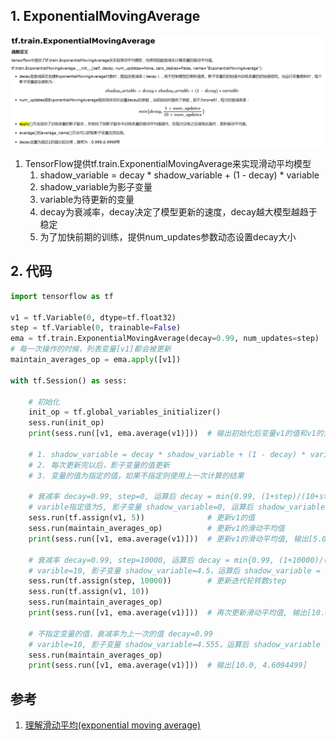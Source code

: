 
## 1. ExponentialMovingAverage

![图4-15.ExponentialMovingAverage.png](图4-15.ExponentialMovingAverage.png)

1. TensorFlow提供tf.train.ExponentialMovingAverage来实现滑动平均模型
    1. shadow_variable = decay * shadow_variable + (1 - decay) * variable
    2. shadow_variable为影子变量
    3. variable为待更新的变量
    4. decay为衰减率，decay决定了模型更新的速度，decay越大模型越趋于稳定
    5. 为了加快前期的训练，提供num_updates参数动态设置decay大小

## 2. 代码

```py
import tensorflow as tf

v1 = tf.Variable(0, dtype=tf.float32)
step = tf.Variable(0, trainable=False)
ema = tf.train.ExponentialMovingAverage(decay=0.99, num_updates=step)
# 每一次操作的时候，列表变量[v1]都会被更新
maintain_averages_op = ema.apply([v1]) 

with tf.Session() as sess:
    
    # 初始化
    init_op = tf.global_variables_initializer()
    sess.run(init_op)
    print(sess.run([v1, ema.average(v1)]))  # 输出初始化后变量v1的值和v1的滑动平均值 输出[0.0, 0.0]
    
    # 1. shadow_variable = decay * shadow_variable + (1 - decay) * variable
    # 2. 每次更新完以后，影子变量的值更新
    # 3. 变量的值为指定的值，如果不指定则使用上一次计算的结果

    # 衰减率 decay=0.99, step=0, 运算后 decay = min{0.99, (1+step)/(10+step)=0.1} = min{0.99, 1/10} = 0.1，
    # varible指定值为5, 影子变量 shadow_variable=0, 运算后 shadow_variable = 0.1*0 + 0.9*5 = 4.5
    sess.run(tf.assign(v1, 5))              # 更新v1的值
    sess.run(maintain_averages_op)          # 更新v1的滑动平均值
    print(sess.run([v1, ema.average(v1)]))  # 更新v1的滑动平均值, 输出[5.0, 4.5]
    
    # 衰减率 decay=0.99, step=10000, 运算后 decay = min{0.99, (1+10000)/(10+10000)=0.999} = 0.99
    # varible=10, 影子变量 shadow_variable=4.5，运算后 shadow_variable = 0.99*4.5 + 0.01*10 = 4.555
    sess.run(tf.assign(step, 10000))        # 更新迭代轮转数step
    sess.run(tf.assign(v1, 10))
    sess.run(maintain_averages_op)
    print(sess.run([v1, ema.average(v1)]))  # 再次更新滑动平均值, 输出[10.0, 4.5549998]
    
    # 不指定变量的值，衰减率为上一次的值 decay=0.99
    # varible=10, 影子变量 shadow_variable=4.555，运算后 shadow_variable = 0.99*4.555 + 0.01*10 = 4.60945
    sess.run(maintain_averages_op)
    print(sess.run([v1, ema.average(v1)]))  # 输出[10.0, 4.6094499]
```

## 参考

1. [理解滑动平均(exponential moving average)](https://www.cnblogs.com/wuliytTaotao/p/9479958.html)